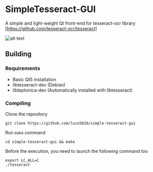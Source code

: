 # SimpleTesseract-GUI

A simple and light-weight Qt front-end for tesseract-ocr library [https://github.com/tesseract-ocr/tesseract]

![alt text](https://i.imgur.com/VIx3qI8.png)

## Building

### Requirements

- Basic Qt5 installation
- libtesseract-dev (Debian)
- libleptonica-dev (Automatically installed with libtesseract)

### Compiling

Clone the repository
```
git clone https://github.com/luco5826/simple-tesseract-gui 
```
Run `make` command
```
cd simple-tesseract-gui && make
```
Before the execution, you need to launch the following command too
```
export LC_ALL=C
./tesseract
```



